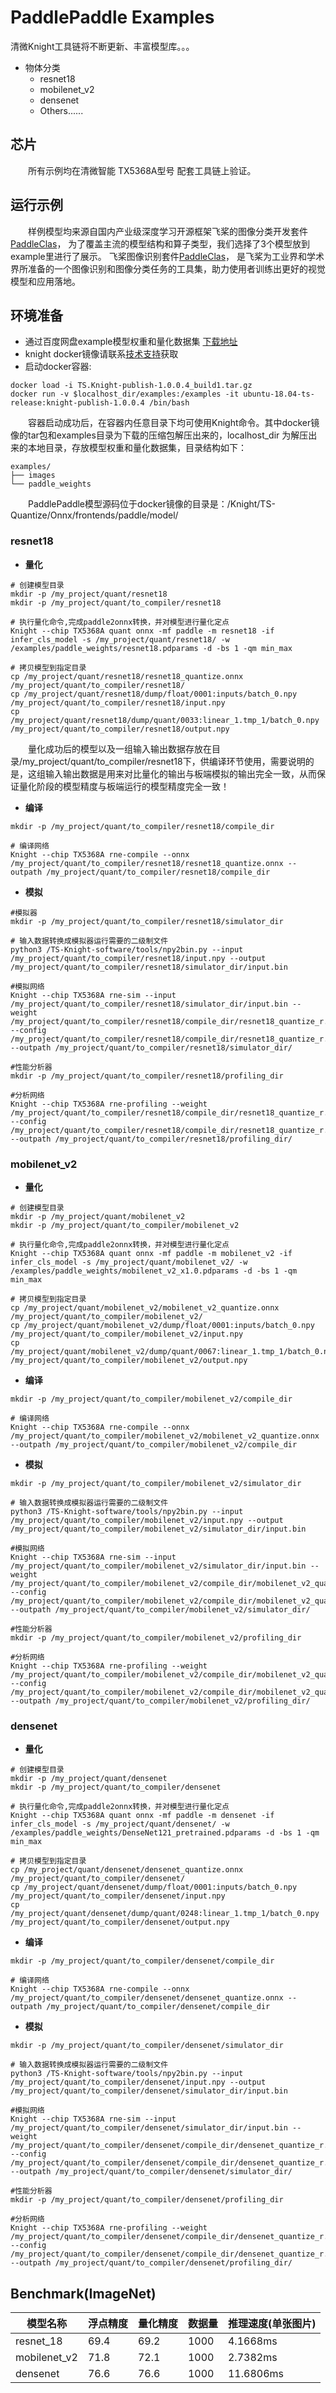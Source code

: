 # PaddlePaddle Examples

清微Knight工具链将不断更新、丰富模型库。。。

- 物体分类
  - resnet18
  - mobilenet_v2
  - densenet
  - Others......

## 芯片

&emsp;&emsp;所有示例均在清微智能 TX5368A型号 配套工具链上验证。

## 运行示例

&emsp;&emsp;样例模型均来源自国内产业级深度学习开源框架飞桨的图像分类开发套件[PaddleClas](https://github.com/PaddlePaddle/PaddleClas)，
为了覆盖主流的模型结构和算子类型，我们选择了3个模型放到example里进行了展示。
飞桨图像识别套件[PaddleClas](https://github.com/PaddlePaddle/PaddleClas)， 是飞桨为工业界和学术界所准备的一个图像识别和图像分类任务的工具集，助力使用者训练出更好的视觉模型和应用落地。

## 环境准备

- 通过百度网盘example模型权重和量化数据集 [下载地址](https://pan.baidu.com/s/1T1t-2410GT5oj8F0IJ417w?pwd=398k)
- knight docker镜像请联系[技术支持](../../README.md#技术讨论)获取
- 启动docker容器:

```
docker load -i TS.Knight-publish-1.0.0.4_build1.tar.gz
docker run -v $localhost_dir/examples:/examples -it ubuntu-18.04-ts-release:knight-publish-1.0.0.4 /bin/bash
```

&emsp;&emsp;容器启动成功后，在容器内任意目录下均可使用Knight命令。其中docker镜像的tar包和examples目录为下载的压缩包解压出来的，localhost_dir 为解压出来的本地目录，存放模型权重和量化数据集，目录结构如下：
```
examples/
├── images
└── paddle_weights
```
&emsp;&emsp;PaddlePaddle模型源码位于docker镜像的目录是：/Knight/TS-Quantize/Onnx/frontends/paddle/model/

### resnet18

- __量化__

```
# 创建模型目录
mkdir -p /my_project/quant/resnet18
mkdir -p /my_project/quant/to_compiler/resnet18

# 执行量化命令,完成paddle2onnx转换，并对模型进行量化定点
Knight --chip TX5368A quant onnx -mf paddle -m resnet18 -if infer_cls_model -s /my_project/quant/resnet18/ -w /examples/paddle_weights/resnet18.pdparams -d -bs 1 -qm min_max

# 拷贝模型到指定目录
cp /my_project/quant/resnet18/resnet18_quantize.onnx /my_project/quant/to_compiler/resnet18/
cp /my_project/quant/resnet18/dump/float/0001:inputs/batch_0.npy /my_project/quant/to_compiler/resnet18/input.npy
cp /my_project/quant/resnet18/dump/quant/0033:linear_1.tmp_1/batch_0.npy /my_project/quant/to_compiler/resnet18/output.npy
```
&emsp;&emsp;量化成功后的模型以及一组输入输出数据存放在目录/my_project/quant/to_compiler/resnet18下，供编译环节使用，需要说明的是，这组输入输出数据是用来对比量化的输出与板端模拟的输出完全一致，从而保证量化阶段的模型精度与板端运行的模型精度完全一致！


- __编译__

```
mkdir -p /my_project/quant/to_compiler/resnet18/compile_dir

# 编译网络
Knight --chip TX5368A rne-compile --onnx /my_project/quant/to_compiler/resnet18/resnet18_quantize.onnx --outpath /my_project/quant/to_compiler/resnet18/compile_dir
```

- __模拟__

```
#模拟器
mkdir -p /my_project/quant/to_compiler/resnet18/simulator_dir

# 输入数据转换成模拟器运行需要的二级制文件
python3 /TS-Knight-software/tools/npy2bin.py --input /my_project/quant/to_compiler/resnet18/input.npy --output /my_project/quant/to_compiler/resnet18/simulator_dir/input.bin

#模拟网络
Knight --chip TX5368A rne-sim --input /my_project/quant/to_compiler/resnet18/simulator_dir/input.bin --weight /my_project/quant/to_compiler/resnet18/compile_dir/resnet18_quantize_r.weight --config /my_project/quant/to_compiler/resnet18/compile_dir/resnet18_quantize_r.cfg --outpath /my_project/quant/to_compiler/resnet18/simulator_dir/

#性能分析器
mkdir -p /my_project/quant/to_compiler/resnet18/profiling_dir

#分析网络
Knight --chip TX5368A rne-profiling --weight /my_project/quant/to_compiler/resnet18/compile_dir/resnet18_quantize_r.weight --config /my_project/quant/to_compiler/resnet18/compile_dir/resnet18_quantize_r.cfg --outpath /my_project/quant/to_compiler/resnet18/profiling_dir/

```

### mobilenet_v2

- __量化__

```
# 创建模型目录
mkdir -p /my_project/quant/mobilenet_v2
mkdir -p /my_project/quant/to_compiler/mobilenet_v2

# 执行量化命令,完成paddle2onnx转换，并对模型进行量化定点
Knight --chip TX5368A quant onnx -mf paddle -m mobilenet_v2 -if infer_cls_model -s /my_project/quant/mobilenet_v2/ -w /examples/paddle_weights/mobilenet_v2_x1.0.pdparams -d -bs 1 -qm min_max

# 拷贝模型到指定目录
cp /my_project/quant/mobilenet_v2/mobilenet_v2_quantize.onnx /my_project/quant/to_compiler/mobilenet_v2/
cp /my_project/quant/mobilenet_v2/dump/float/0001:inputs/batch_0.npy /my_project/quant/to_compiler/mobilenet_v2/input.npy
cp /my_project/quant/mobilenet_v2/dump/quant/0067:linear_1.tmp_1/batch_0.npy /my_project/quant/to_compiler/mobilenet_v2/output.npy
```

- __编译__

```
mkdir -p /my_project/quant/to_compiler/mobilenet_v2/compile_dir

# 编译网络
Knight --chip TX5368A rne-compile --onnx /my_project/quant/to_compiler/mobilenet_v2/mobilenet_v2_quantize.onnx --outpath /my_project/quant/to_compiler/mobilenet_v2/compile_dir
```

- __模拟__

```
mkdir -p /my_project/quant/to_compiler/mobilenet_v2/simulator_dir

# 输入数据转换成模拟器运行需要的二级制文件
python3 /TS-Knight-software/tools/npy2bin.py --input /my_project/quant/to_compiler/mobilenet_v2/input.npy --output /my_project/quant/to_compiler/mobilenet_v2/simulator_dir/input.bin

#模拟网络
Knight --chip TX5368A rne-sim --input /my_project/quant/to_compiler/mobilenet_v2/simulator_dir/input.bin --weight /my_project/quant/to_compiler/mobilenet_v2/compile_dir/mobilenet_v2_quantize_r.weight --config /my_project/quant/to_compiler/mobilenet_v2/compile_dir/mobilenet_v2_quantize_r.cfg --outpath /my_project/quant/to_compiler/mobilenet_v2/simulator_dir/

#性能分析器
mkdir -p /my_project/quant/to_compiler/mobilenet_v2/profiling_dir

#分析网络
Knight --chip TX5368A rne-profiling --weight /my_project/quant/to_compiler/mobilenet_v2/compile_dir/mobilenet_v2_quantize_r.weight --config /my_project/quant/to_compiler/mobilenet_v2/compile_dir/mobilenet_v2_quantize_r.cfg --outpath /my_project/quant/to_compiler/mobilenet_v2/profiling_dir/
```

### densenet

- __量化__

```
# 创建模型目录
mkdir -p /my_project/quant/densenet
mkdir -p /my_project/quant/to_compiler/densenet

# 执行量化命令,完成paddle2onnx转换，并对模型进行量化定点
Knight --chip TX5368A quant onnx -mf paddle -m densenet -if infer_cls_model -s /my_project/quant/densenet/ -w /examples/paddle_weights/DenseNet121_pretrained.pdparams -d -bs 1 -qm min_max

# 拷贝模型到指定目录
cp /my_project/quant/densenet/densenet_quantize.onnx /my_project/quant/to_compiler/densenet/
cp /my_project/quant/densenet/dump/float/0001:inputs/batch_0.npy /my_project/quant/to_compiler/densenet/input.npy
cp /my_project/quant/densenet/dump/quant/0248:linear_1.tmp_1/batch_0.npy /my_project/quant/to_compiler/densenet/output.npy
```

- __编译__

```
mkdir -p /my_project/quant/to_compiler/densenet/compile_dir

# 编译网络
Knight --chip TX5368A rne-compile --onnx /my_project/quant/to_compiler/densenet/densenet_quantize.onnx --outpath /my_project/quant/to_compiler/densenet/compile_dir

```

- __模拟__

```
mkdir -p /my_project/quant/to_compiler/densenet/simulator_dir

# 输入数据转换成模拟器运行需要的二级制文件
python3 /TS-Knight-software/tools/npy2bin.py --input /my_project/quant/to_compiler/densenet/input.npy --output /my_project/quant/to_compiler/densenet/simulator_dir/input.bin

#模拟网络
Knight --chip TX5368A rne-sim --input /my_project/quant/to_compiler/densenet/simulator_dir/input.bin --weight /my_project/quant/to_compiler/densenet/compile_dir/densenet_quantize_r.weight --config /my_project/quant/to_compiler/densenet/compile_dir/densenet_quantize_r.cfg --outpath /my_project/quant/to_compiler/densenet/simulator_dir/

#性能分析器
mkdir -p /my_project/quant/to_compiler/densenet/profiling_dir

#分析网络
Knight --chip TX5368A rne-profiling --weight /my_project/quant/to_compiler/densenet/compile_dir/densenet_quantize_r.weight --config /my_project/quant/to_compiler/densenet/compile_dir/densenet_quantize_r.cfg --outpath /my_project/quant/to_compiler/densenet/profiling_dir/
```


## Benchmark(ImageNet)

|  模型名称     | 浮点精度  | 量化精度  | 数据量   | 推理速度(单张图片)   |
|--------------|-----------|----------|----------|--------------------|
| resnet_18    | 69.4      | 69.2     | 1000     |    4.1668ms        |
| mobilenet_v2 | 71.8      | 72.1     | 1000     |    2.7382ms        |
| densenet     | 76.6      | 76.6     | 1000     |    11.6806ms       |
